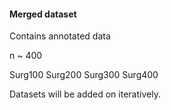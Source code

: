 #### Merged dataset

Contains annotated data

n ~ 400

Surg100
Surg200
Surg300
Surg400

Datasets will be added on iteratively.
